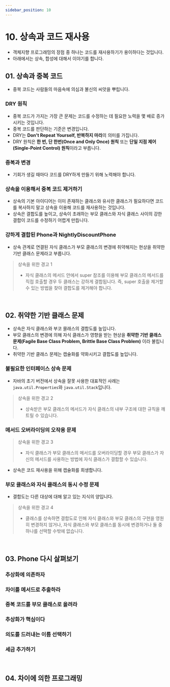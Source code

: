 ```yaml
---
sidebar_position: 10
---
```


# 10. 상속과 코드 재사용

- 객체지향 프로그래밍의 장점 중 하나는 코드를 재사용하기가 용이하다는 것입니다.
- 아래에서는 상속, 합성에 대해서 이야기를 합니다.

## 01. 상속과 중복 코드

- 중복 코드는 사람들의 마음속에 의심과 불신의 씨앗을 뿌립니다.

### DRY 원칙

- 중복 코드가 가지는 가장 큰 문제는 코드를 수정하는 데 필요한 노력을 몇 배로 증가시키는 것입니다.
- 중복 코드를 판단하는 기준은 변경입니다.
- DRY는 **Don't Repeat Yourself, 반복하지 마라**의 의미를 가집니다.
- DRY 원칙은 **한 번, 단 한번(Once and Only Once) 원칙** 또는 **단일 지점 제어(Single-Point Control) 원칙**이라고 부릅니다.

### 중복과 변경

- 기회가 생길 때마다 코드를 DRY하게 만들기 위해 노력해야 합니다.

### 상속을 이용해서 중복 코드 제거하기

- 상속의 기본 아이디어는 이미 존재하는 클래스와 유사한 클래스가 필요하다면 코드를 복사하지 말고 상속을 이용해 코드를 재사용하는 것입니다.
- 상속은 결합도를 높이고, 상속이 초래하는 부모 클래스와 자식 클래스 사이의 강한 결합이 코드를 수정하기 어렵게 만듭니다.

### 강하게 결합된 Phone과 NightlyDiscountPhone

- 상속 관계로 연결된 자식 클래스가 부모 클래스의 변경에 취약해지는 현상을 취약한 기반 클래스 문제라고 부릅니다.

> 상속을 위한 경고 1
>
> - 자식 클래스의 메서드 안에서 super 참조를 이용해 부모 클래스의 메서드를 직접 호출할 경우 두 클래스는 강하게 결합됩니다. 즉, super 호출을 제거할 수 있는 방법을 찾아 결합도를 제거해야 합니다.

<br/>

## 02. 취약한 기반 클래스 문제

- 상속은 자식 클래스와 부코 믈래스의 결합도를 높입니다.
- 부모 클래스의 변경에 의해 자식 클래스가 영향을 받는 현상을 **취약한 기반 클래스 문제(Fagile Base Class Problem, Brittle Base Class Problem)** 이라 불립니다.
- 취약한 기반 클래스 문제는 캡슐화를 약화시키고 결합도를 높입니다.

### 불필요한 인터페이스 상속 문제

- 자바의 초기 버전에서 상속을 잘못 사용한 대표적인 사례는 `java.util.Properties`와 `java.util.Stack`입니다.

> 상속을 위한 경고 2
>
> - 상속받은 부모 클래스의 메서드가 자식 클래스의 내부 구조에 대한 규칙을 깨트릴 수 있습니다.

### 메서드 오버라이딩의 오작용 문제

> 상속을 위한 경고 3
>
> - 자식 클래스가 부모 클래스의 메서드를 오버라이딩할 경우 부모 클래스가 자신의 메서드를 사용하는 방법에 자식 클래스가 결합할 수 있습니다.

- 상속은 코드 재사용을 위해 캡슐화를 희생합니다.

### 부모 클래스와 자식 클래스의 동시 수정 문제

- 결합도는 다른 대상에 대해 알고 있는 지식의 양입니다.

> 상속을 위한 경고 4
>
> - 클래스를 상속하면 결합도로 인해 자식 클래스와 부모 클래스의 구현을 영원히 변경하지 않거나, 자식 클래스와 부모 클래스를 동시에 변경하거나 둘 중 하나를 선택할 수밖에 없습니다.

<br/>

## 03. Phone 다시 살펴보기

### 추상화에 의존하자

### 차이를 메서드로 추출하라

### 중복 코드를 부모 클래스로 올려라

### 추상화가 핵심이다

### 의도를 드러내는 이름 선택하기

### 세금 추가하기

<br/>

## 04. 차이에 의한 프로그래밍